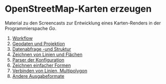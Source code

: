 # OpenStreetMap-Karten erzeugen

Material zu den Screencasts
zur Entwicklung eines Karten-Renders in der Programmierspache
*Go*.

1. [Workflow](https://github.com/jepoen/screencasts/tree/master/osm)
2. [Geodaten und Projektion](https://github.com/jepoen/screencasts/tree/master/osm/02-projection)
3. [Datenabfrage -und Struktur](https://github.com/jepoen/screencasts/tree/master/osm/03-data)
4. [Zeichnen von Linien und Flächen](https://github.com/jepoen/screencasts/tree/master/osm/04-simpleshapes)
5. [Parser der Konfiguration](https://github.com/jepoen/screencasts/tree/master/osm/05-parser)
6. [Zeichnen einfacher Formen](https://github.com/jepoen/screencasts/tree/master/osm/06-simpleshapes)
7. [Verbinden von Linien, Multipolygon](07-multipolygon)
8. [Andere Ausgabeformate](08-output)

